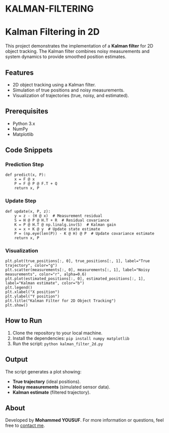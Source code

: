 # KALMAN-FILTERING
<!DOCTYPE html>
<html lang="en">
<head>
    <meta charset="UTF-8">
    <meta name="viewport" content="width=device-width, initial-scale=1.0">
 
    
</head>
<body>
    <h1>Kalman Filtering in 2D</h1>
    <p>
        This project demonstrates the implementation of a <strong>Kalman filter</strong> for 2D object tracking. 
        The Kalman filter combines noisy measurements and system dynamics to provide smoothed position estimates.
    </p>

   <h2>Features</h2>
    <ul>
        <li>2D object tracking using a Kalman filter.</li>
        <li>Simulation of true positions and noisy measurements.</li>
        <li>Visualization of trajectories (true, noisy, and estimated).</li>
    </ul>

  <h2>Prerequisites</h2>
    <ul>
        <li>Python 3.x</li>
        <li>NumPy</li>
        <li>Matplotlib</li>
    </ul>

  <h2>Code Snippets</h2>
    
  <h3>Prediction Step</h3>
    <pre><code>def predict(x, P):
    x = F @ x
    P = F @ P @ F.T + Q
    return x, P
</code></pre>

  <h3>Update Step</h3>
    <pre><code>def update(x, P, z):
    y = z - (H @ x)  # Measurement residual
    S = H @ P @ H.T + R  # Residual covariance
    K = P @ H.T @ np.linalg.inv(S)  # Kalman gain
    x = x + K @ y  # Update state estimate
    P = (np.eye(len(P)) - K @ H) @ P  # Update covariance estimate
    return x, P
</code></pre>

  <h3>Visualization</h3>
    <pre><code>plt.plot(true_positions[:, 0], true_positions[:, 1], label="True trajectory", color="g")
plt.scatter(measurements[:, 0], measurements[:, 1], label="Noisy measurements", color="r", alpha=0.6)
plt.plot(estimated_positions[:, 0], estimated_positions[:, 1], label="Kalman estimate", color="b")
plt.legend()
plt.xlabel("X position")
plt.ylabel("Y position")
plt.title("Kalman Filter for 2D Object Tracking")
plt.show()
</code></pre>

  <h2>How to Run</h2>
    <ol>
        <li>Clone the repository to your local machine.</li>
        <li>Install the dependencies: <code>pip install numpy matplotlib</code></li>
        <li>Run the script: <code>python kalman_filter_2d.py</code></li>
    </ol>

  <h2>Output</h2>
    <p>The script generates a plot showing:</p>
    <ul>
        <li><strong>True trajectory</strong> (ideal positions).</li>
        <li><strong>Noisy measurements</strong> (simulated sensor data).</li>
        <li><strong>Kalman estimate</strong> (filtered trajectory).</li>
    </ul>

  <h2>About</h2>
    <p>
        Developed by <strong>Mohammed YOUSUF</strong>. For more information or questions, feel free to 
        <a href="mailto:yousufmohammed9148@gmail.com">contact me</a>.
    </p>

 
</body>
</html>
